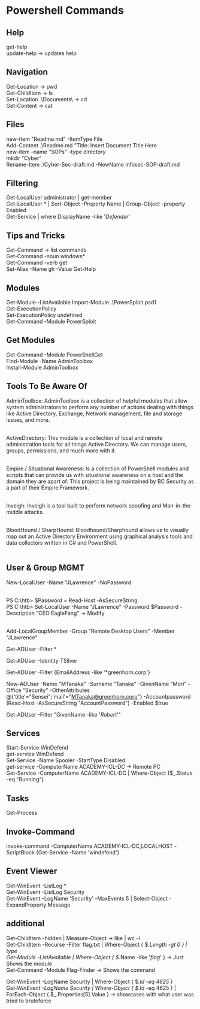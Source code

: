 # Powershell Commands

## Help
get-help<br>
update-help -> updates help<br>

## Navigation
Get-Location -> pwd<br>
Get-ChildItem -> ls<br>
Set-Location .\Documents\ -> cd<br>
Get-Content -> cat<br>

## Files
new-Item "Readme.md" -ItemType File<br>
Add-Content .\Readme.md "Title: Insert Document Title Here<br>
new-item -name "SOPs" -type directory<br>
mkdir "Cyber"<br>
Rename-Item .\Cyber-Sec-draft.md -NewName Infosec-SOP-draft.md<br>

## Filtering
Get-LocalUser administrator | get-member<br>
Get-LocalUser * | Sort-Object -Property Name | Group-Object -property Enabled<br>
Get-Service | where DisplayName -like '*Defender*'<br>



## Tips and Tricks
Get-Command -> list commands<br>
Get-Command -noun windows*<br>
Get-Command -verb get  <br>
Set-Alias -Name gh -Value Get-Help<br>

## Modules
Get-Module -ListAvailable
Import-Module .\PowerSploit.psd1<br>
Get-ExecutionPolicy <br>
Set-ExecutionPolicy undefined <br>
Get-Command -Module PowerSploit<br>

## Get Modules
Get-Command -Module PowerShellGet <br>
Find-Module -Name AdminToolbox<br>
Install-Module AdminToolbox<br>

## Tools To Be Aware Of
AdminToolbox: AdminToolbox is a collection of helpful modules that allow system administrators to perform any number of actions dealing with things like Active Directory, Exchange, Network management, file and storage issues, and more.<br><br>

ActiveDirectory: This module is a collection of local and remote administration tools for all things Active Directory. We can manage users, groups, permissions, and much more with it.<br><br>

Empire / Situational Awareness: Is a collection of PowerShell modules and scripts that can provide us with situational awareness on a host and the domain they are apart of. This project is being maintained by BC Security as a part of their Empire Framework.<br><br>

Inveigh: Inveigh is a tool built to perform network spoofing and Man-in-the-middle attacks.<br><br>

BloodHound / SharpHound: Bloodhound/Sharphound allows us to visually map out an Active Directory Environment using graphical analysis tools and data collectors written in C# and PowerShell.<br><br>


## User & Group MGMT
New-LocalUser -Name "JLawrence" -NoPassword<br><br>

PS C:\htb> $Password = Read-Host -AsSecureString<br>
PS C:\htb> Set-LocalUser -Name "JLawrence" -Password $Password -Description "CEO EagleFang" -> Modify<br><br>

Add-LocalGroupMember -Group "Remote Desktop Users" -Member "JLawrence"<br>

Get-ADUser -Filter *<br>

Get-ADUser -Identity TSilver<br>

Get-ADUser -Filter {EmailAddress -like '*greenhorn.corp'}<br>

New-ADUser -Name "MTanaka" -Surname "Tanaka" -GivenName "Mori" -Office "Security" -OtherAttributes @{'title'="Sensei";'mail'="MTanaka@greenhorn.corp"} -Accountpassword (Read-Host -AsSecureString "AccountPassword") -Enabled $true <br>

Get-ADUser -Filter "GivenName -like '*Robert*'"<br>


## Services
Start-Service WinDefend<br>
get-service WinDefend<br>
Set-Service -Name Spooler -StartType Disabled<br>
get-service -ComputerName ACADEMY-ICL-DC -> Remote PC<br>
Get-Service -ComputerName ACADEMY-ICL-DC | Where-Object {$_.Status -eq "Running"}<br>

## Tasks
Get-Process

## Invoke-Command
invoke-command -ComputerName ACADEMY-ICL-DC,LOCALHOST -ScriptBlock {Get-Service -Name 'windefend'}<br>

## Event Viewer
Get-WinEvent -ListLog *<br>
Get-WinEvent -ListLog Security<br>
Get-WinEvent -LogName 'Security' -MaxEvents 5 | Select-Object -ExpandProperty Message<br>


## additional
Get-ChildItem -hidden | Measure-Object -> like | wc -l<br>
Get-ChildItem -Recurse -Filter flag.txt | Where-Object { $_.Length -gt 0 } | type<br>
Get-Module -ListAvailable | Where-Object { $_.Name -like '*flag*' } -> Just Shows the module<br>
Get-Command -Module Flag-Finder -> Shows the command<br>

Get-WinEvent -LogName Security | Where-Object { $_.Id -eq 4625 }<br>
Get-WinEvent -LogName Security | Where-Object { $_.Id -eq 4625 } | ForEach-Object { $_.Properties[5].Value } -> showcases with what user was tried to bruteforce<br> 

